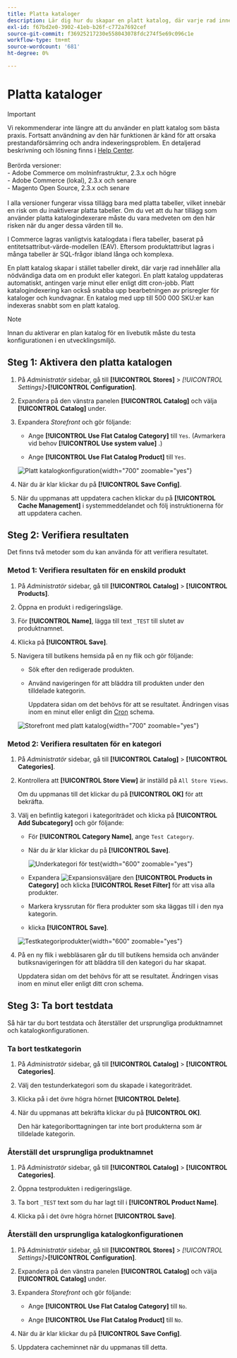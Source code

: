 ```yaml
---
title: Platta kataloger
description: Lär dig hur du skapar en platt katalog, där varje rad innehåller alla nödvändiga data om en produkt eller kategori.
exl-id: f67bd2e0-3902-41eb-b26f-c772a7692cef
source-git-commit: f36925217230e558043078fdc274f5e69c096c1e
workflow-type: tm+mt
source-wordcount: '681'
ht-degree: 0%

---
```


# Platta kataloger

>[!IMPORTANT]
>
>Vi rekommenderar inte längre att du använder en platt katalog som bästa praxis. Fortsatt användning av den här funktionen är känd för att orsaka prestandaförsämring och andra indexeringsproblem. En detaljerad beskrivning och lösning finns i [Help Center](https://experienceleague.adobe.com/docs/commerce-knowledge-base/kb/troubleshooting/miscellaneous/slow-performance-slow-and-long-running-crons.html).<br/><br/>Berörda versioner: <br/>- Adobe Commerce om molninfrastruktur, 2.3.x och högre<br/>- Adobe Commerce (lokal), 2.3.x och senare<br/>- Magento Open Source, 2.3.x och senare <br/><br/>I alla versioner fungerar vissa tillägg bara med platta tabeller, vilket innebär en risk om du inaktiverar platta tabeller. Om du vet att du har tillägg som använder platta katalogindexerare måste du vara medveten om den här risken när du anger dessa värden till `No`.

I Commerce lagras vanligtvis katalogdata i flera tabeller, baserat på entitetsattribut-värde-modellen (EAV). Eftersom produktattribut lagras i många tabeller är SQL-frågor ibland långa och komplexa.

En platt katalog skapar i stället tabeller direkt, där varje rad innehåller alla nödvändiga data om en produkt eller kategori. En platt katalog uppdateras automatiskt, antingen varje minut eller enligt ditt cron-jobb. Platt katalogindexering kan också snabba upp bearbetningen av prisregler för kataloger och kundvagnar. En katalog med upp till 500 000 SKU:er kan indexeras snabbt som en platt katalog.

>[!NOTE]
>
>Innan du aktiverar en plan katalog för en livebutik måste du testa konfigurationen i en utvecklingsmiljö.

## Steg 1: Aktivera den platta katalogen

1. På _Administratör_ sidebar, gå till **[!UICONTROL Stores]** > _[!UICONTROL Settings]_>**[!UICONTROL Configuration]**.

1. Expandera på den vänstra panelen **[!UICONTROL Catalog]** och välja **[!UICONTROL Catalog]** under.

1. Expandera _Storefront_ och gör följande:

   - Ange **[!UICONTROL Use Flat Catalog Category]** till `Yes`. (Avmarkera vid behov **[!UICONTROL Use system value]** .)

   - Ange **[!UICONTROL Use Flat Catalog Product]** till `Yes`.

   ![Platt katalogkonfiguration](./assets/use-flat-catalog.png){width="700" zoomable="yes"}

1. När du är klar klickar du på **[!UICONTROL Save Config]**.

1. När du uppmanas att uppdatera cachen klickar du på **[!UICONTROL Cache Management]** i systemmeddelandet och följ instruktionerna för att uppdatera cachen.

## Steg 2: Verifiera resultaten

Det finns två metoder som du kan använda för att verifiera resultatet.

### Metod 1: Verifiera resultaten för en enskild produkt

1. På _Administratör_ sidebar, gå till **[!UICONTROL Catalog]** > **[!UICONTROL Products]**.

1. Öppna en produkt i redigeringsläge.

1. För **[!UICONTROL Name]**, lägga till text `_TEST` till slutet av produktnamnet.

1. Klicka på **[!UICONTROL Save]**.

1. Navigera till butikens hemsida på en ny flik och gör följande:

   - Sök efter den redigerade produkten.

   - Använd navigeringen för att bläddra till produkten under den tilldelade kategorin.

     Uppdatera sidan om det behövs för att se resultatet. Ändringen visas inom en minut eller enligt din [Cron](../systems/cron.md) schema.

   ![Storefront med platt katalog](./assets/storefront-flat-catalog-enabled.png){width="700" zoomable="yes"}

### Metod 2: Verifiera resultaten för en kategori

1. På _Administratör_ sidebar, gå till **[!UICONTROL Catalog]** > **[!UICONTROL Categories]**.

1. Kontrollera att **[!UICONTROL Store View]** är inställd på `All Store Views`.

   Om du uppmanas till det klickar du på **[!UICONTROL OK]** för att bekräfta.

1. Välj en befintlig kategori i kategoriträdet och klicka på **[!UICONTROL Add Subcategory]** och gör följande:

   - För **[!UICONTROL Category Name]**, ange `Test Category`.

   - När du är klar klickar du på **[!UICONTROL Save]**.

     ![Underkategori för test](./assets/catalog-flat-test-category.png){width="600" zoomable="yes"}

   - Expandera ![Expansionsväljare](../assets/icon-display-expand.png) den **[!UICONTROL Products in Category]** och klicka **[!UICONTROL Reset Filter]** för att visa alla produkter.

   - Markera kryssrutan för flera produkter som ska läggas till i den nya kategorin.

   - klicka **[!UICONTROL Save]**.

   ![Testkategoriprodukter](./assets/catalog-flat-test-category-products.png){width="600" zoomable="yes"}

1. På en ny flik i webbläsaren går du till butikens hemsida och använder butiksnavigeringen för att bläddra till den kategori du har skapat.

   Uppdatera sidan om det behövs för att se resultatet. Ändringen visas inom en minut eller enligt ditt cron schema.

## Steg 3: Ta bort testdata

Så här tar du bort testdata och återställer det ursprungliga produktnamnet och katalogkonfigurationen.

### Ta bort testkategorin

1. På _Administratör_ sidebar, gå till **[!UICONTROL Catalog]** > **[!UICONTROL Categories]**.

1. Välj den testunderkategori som du skapade i kategoriträdet.

1. Klicka på i det övre högra hörnet **[!UICONTROL Delete]**.

1. När du uppmanas att bekräfta klickar du på **[!UICONTROL OK]**.

   Den här kategoriborttagningen tar inte bort produkterna som är tilldelade kategorin.

### Återställ det ursprungliga produktnamnet

1. På _Administratör_ sidebar, gå till **[!UICONTROL Catalog]** > **[!UICONTROL Categories]**.

1. Öppna testprodukten i redigeringsläge.

1. Ta bort `_TEST` text som du har lagt till i **[!UICONTROL Product Name]**.

1. Klicka på i det övre högra hörnet **[!UICONTROL Save]**.

### Återställ den ursprungliga katalogkonfigurationen

1. På _Administratör_ sidebar, gå till **[!UICONTROL Stores]** > _[!UICONTROL Settings]_>**[!UICONTROL Configuration]**.

1. Expandera på den vänstra panelen **[!UICONTROL Catalog]** och välja **[!UICONTROL Catalog]** under.

1. Expandera _Storefront_ och gör följande:

   - Ange **[!UICONTROL Use Flat Catalog Category]** till `No`.

   - Ange **[!UICONTROL Use Flat Catalog Product]** till `No`.

1. När du är klar klickar du på **[!UICONTROL Save Config]**.

1. Uppdatera cacheminnet när du uppmanas till detta.

